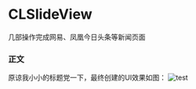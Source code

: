 # CLSlideView
几部操作完成网易、凤凰今日头条等新闻页面

### 正文
原谅我小小的标题党一下，最终创建的UI效果如图：
![test](http://img2.ph.126.net/L4ukzrf9Gr0fD0QNFeqbIg==/6632082614933828147.png)
